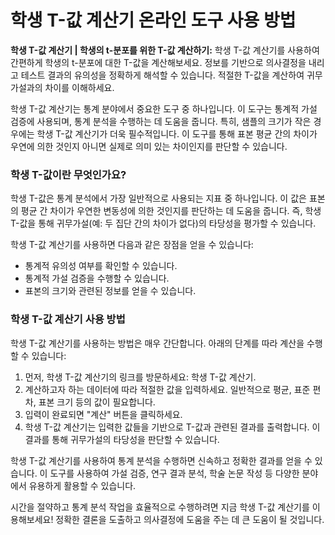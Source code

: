 학생 T-값 계산기 온라인 도구 사용 방법
=======================

**학생 T-값 계산기 | 학생의 t-분포를 위한 T-값 계산하기:** 학생 T-값 계산기를 사용하여 간편하게 학생의 t-분포에 대한 T-값을 계산해보세요. 정보를 기반으로 의사결정을 내리고 테스트 결과의 유의성을 정확하게 해석할 수 있습니다. 적절한 T-값을 계산하여 귀무가설과의 차이를 이해하세요.

학생 T-값 계산기는 통계 분야에서 중요한 도구 중 하나입니다. 이 도구는 통계적 가설 검증에 사용되며, 통계 분석을 수행하는 데 도움을 줍니다. 특히, 샘플의 크기가 작은 경우에는 학생 T-값 계산기가 더욱 필수적입니다. 이 도구를 통해 표본 평균 간의 차이가 우연에 의한 것인지 아니면 실제로 의미 있는 차이인지를 판단할 수 있습니다.

### 학생 T-값이란 무엇인가요?

학생 T-값은 통계 분석에서 가장 일반적으로 사용되는 지표 중 하나입니다. 이 값은 표본의 평균 간 차이가 우연한 변동성에 의한 것인지를 판단하는 데 도움을 줍니다. 즉, 학생 T-값을 통해 귀무가설(예: 두 집단 간의 차이가 없다)의 타당성을 평가할 수 있습니다.

학생 T-값 계산기를 사용하면 다음과 같은 장점을 얻을 수 있습니다:

- 통계적 유의성 여부를 확인할 수 있습니다.
- 통계적 가설 검증을 수행할 수 있습니다.
- 표본의 크기와 관련된 정보를 얻을 수 있습니다.

### 학생 T-값 계산기 사용 방법

학생 T-값 계산기를 사용하는 방법은 매우 간단합니다. 아래의 단계를 따라 계산을 수행할 수 있습니다:

1. 먼저, 학생 T-값 계산기의 링크를 방문하세요: 학생 T-값 계산기.
2. 계산하고자 하는 데이터에 따라 적절한 값을 입력하세요. 일반적으로 평균, 표준 편차, 표본 크기 등의 값이 필요합니다.
3. 입력이 완료되면 "계산" 버튼을 클릭하세요.
4. 학생 T-값 계산기는 입력한 값들을 기반으로 T-값과 관련된 결과를 출력합니다. 이 결과를 통해 귀무가설의 타당성을 판단할 수 있습니다.

학생 T-값 계산기를 사용하여 통계 분석을 수행하면 신속하고 정확한 결과를 얻을 수 있습니다. 이 도구를 사용하여 가설 검증, 연구 결과 분석, 학술 논문 작성 등 다양한 분야에서 유용하게 활용할 수 있습니다.

시간을 절약하고 통계 분석 작업을 효율적으로 수행하려면 지금 학생 T-값 계산기를 이용해보세요! 정확한 결론을 도출하고 의사결정에 도움을 주는 데 큰 도움이 될 것입니다.